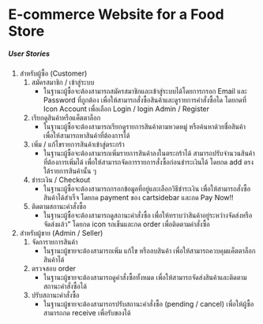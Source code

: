 # E-commerce Website for a Food Store

##### User Stories
1. สำหรับผู้ซื้อ (Customer)
    1) สมัครสมาชิก / เข้าสู่ระบบ
         * ในฐานะผู้ซื้อจะต้องสามารถสมัครสมาชิกและเข้าสู่ระบบได้โดยการกรอก Email และ Password ที่ถูกต้อง เพื่อให้สามารถสั่งซื้อสินค้าและดูรายการคำสั่งซื้อได โดยกดที่ Icon Account เพื่อเลือก Login / login Admin / Register
    2) เรียกดูสินค้าหรือแค็ตตาล็อก
         * ในฐานะผู้ซื้อจะต้องสามารถเรียกดูรายการสินค้าตามหวดหมู่ หรือค้นหาด้วยชื่อสินค้า เพื่อให้สามารถหาสินค้าที่ต้องการได้
    3) เพิ่ม / แก้ไขรายการสินค้าเข้าสู่ตระกร้า
         * ในฐานะผู้ซื้อจะต้องสามารถเพิ่มรายการสินค้าลงในตระกร้าได้ สามารถปรับจำนวนสินค้าที่ต้องการเพิ่มได้ เพื่อให้สามารถจัดการรายการสั่งซื้อก่อนชำระเงินได้ โดยกด add ตรงใต้รายการสินค้านั้น ๆ
    4) ชำระเงิน / Checkout
         * ในฐานะผู้ซื้อจะต้องสามารถกรอกข้อมูลที่อยู่และเลือกวิธีชำระเงิน เพื่อให้สามารถสั่งซื้อสินค้าได้สำเร็จ โดยกด payment ของ cartsidebar และกด Pay Now!!
    5) ติดตามสถานะคำสั่งซื้อ
         * ในฐานะผู้ซื้อจะต้องสามารถดูสถานะคำสั่งซื้อ เพื่อให้ทราบว่าสินค้าอยู่ระหว่างจัดส่งหรือจัดส่งแล้ว” โดยกด icon รถเข็นและกด order เพื่อติดตามคำสั่งซื้อ
2. สำหรับผู้ขาย (Admin / Seller)
    1) จัดการายการสินค้า
         * ในฐานะผู้ขายจะต้องสามารถเพิ่ม แก้ไข หรือลบสินค้า เพื่อให้สามารถควบคุมแค็ตตาล็อกสินค้าได้
    2) ตรวจสอบ order
         * ในฐานะผู้ขายจะต้องสามารถดูคำสั่งซื้อทั้งหมด เพื่อให้สามารถจัดส่งสินค้าและติดตามสถานะคำสั่งซื้อได้
    3) ปรับสถานะคำสั่งซื้อ
         * ในฐานะผู้ขายจะต้องสามารถรปรับสถานะคำสั่งซื้อ (pending / cancel) เพื่อให้ผู้ซื้อสามารถกด receive เพื่อรับของได้
